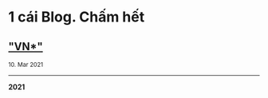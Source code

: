 # 1 cái Blog. Chấm hết

## ["VN*"](https://quanganh9x.github.io/VNwhat/)
<sup>10\. Mar 2021</sup>

<hr>

<b>2021</b>
